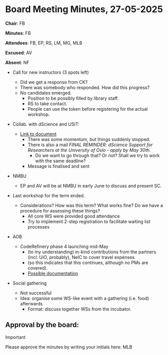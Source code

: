 # Board Meeting Minutes, 27-05-2025

**Chair**: FB

**Minutes**: FB

**Attendees**: FB, EP, RS, LM, MG, MLB

**Excused**: AV

**Absent**: NF


* Call for new instructors (3 spots left)
  * Did we get a response from CK?
  * There was somebody who responded. How did this progress?
  * No candidates emerged.
    * Position to be possibly filled by library staff.
    * RS to take contact.
    * People can use the token before registering for the actual workshop. 
      
* Collab. with dScience and USIT:
  * [Link to document](https://docs.google.com/document/d/1SBkhuruIoOAX_1vDArCfsKK76HXoaH5SiScpR41M-rc/edit?tab=t.0)
    * There was some momentum, but things suddenly stopped.
    * There is also a mail *FINAL REMINDER: dScience Support for Researchers at the University of Oslo - apply by May 30th*.
      * Do we want to go through that? Or not? Shall we try to work with the same deadline?
    * Message is finalised and sent
        
* NMBU
  * EP and AV will be at NMBU in early June to discuss and present SC. 
 
* Last workshop for the term ended.
  * Considerations? How was this term? What works fine? Do we have a procedure for assessing these things?
    * All core WS were provided good attendance
    * Try to implement 2-step registration to facilitate waiting list processes

* AOB
  * CodeRefinery phase 4 launching mid-May
    * (to my understanding) in-kind contributions from the partners (incl. UiO, probably), NeIC to cover travel expenses.
    * (so this indicates that this continues, although no PMs are covered).
    * [Possible documentation](https://github.com/coderefinery/reports-and-proposals/tree/main/phase-4-proposal)
 * Social gathering
   * Not successful
   * Idea: organise some WS-like event with a gathering (i.e. food) afterwards
     * Format: discuss together WSs from the incubator.   

## Approval by the board:
>[!Important]
>Please approve the minutes by writing your initials here:
>MLB 
